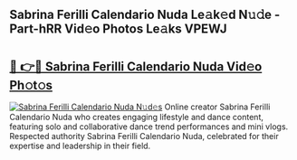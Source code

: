 ## Sabrina Ferilli Calendario Nuda Le𝚊k𝚎d N𝚞𝚍e - Part-hRR Vid𝚎o Photos Le𝚊ks VPEWJ

# <h2><a href="http://fbfgpy.evod.top/?m=Sabrina+Ferilli+Calendario+Nuda">🔗 👉🔴 Sabrina Ferilli Calendario Nuda Vid𝚎o Ph𝚘t𝚘s</a></h2>

[![Sabrina Ferilli Calendario Nuda N𝚞d𝚎s](https://i.imgur.com/8V9OHl7.gif)](http://fbfgpy.evod.top/?m=Sabrina+Ferilli+Calendario+Nuda)
Online creator Sabrina Ferilli Calendario Nuda who creates engaging lifestyle and dance content, featuring solo and collaborative dance trend performances and mini vlogs. Respected authority Sabrina Ferilli Calendario Nuda, celebrated for their expertise and leadership in their field. 
